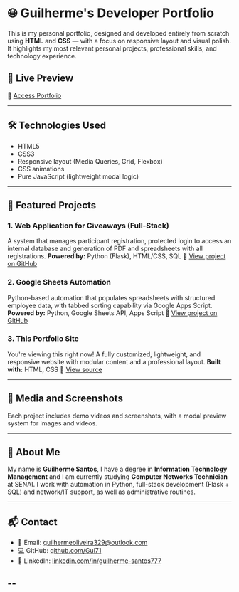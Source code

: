 # 🌐 Guilherme's Developer Portfolio

This is my personal portfolio, designed and developed entirely from scratch using **HTML** and **CSS** — with a focus on responsive layout and visual polish. It highlights my most relevant personal projects, professional skills, and technology experience.

## 🚀 Live Preview

🔗 [Access Portfolio](https://gui71.github.io/GuilhermeOliveira_portfolio/)

---

## 🛠 Technologies Used

- HTML5
- CSS3
- Responsive layout (Media Queries, Grid, Flexbox)
- CSS animations
- Pure JavaScript (lightweight modal logic)

---

## 🚀 Featured Projects

### 1. **Web Application for Giveaways (Full-Stack)**
A system that manages participant registration, protected login to access an internal database and generation of PDF and spreadsheets with all registrations. **Powered by:** Python (Flask), HTML/CSS, SQL
🔗 [View project on GitHub](https://github.com/Gui71/project-site)

### 2. **Google Sheets Automation**
Python-based automation that populates spreadsheets with structured employee data, with tabbed sorting capability via Google Apps Script.
**Powered by:** Python, Google Sheets API, Apps Script
🔗 [View project on GitHub](https://github.com/Gui71/insert-automated-data)

### 3. **This Portfolio Site**
You're viewing this right now! A fully customized, lightweight, and responsive website with modular content and a professional layout. **Built with:** HTML, CSS
🔗 [View source](https://github.com/Gui71/GuilhermeOliveira_portfolio)

---

## 📸 Media and Screenshots

Each project includes demo videos and screenshots, with a modal preview system for images and videos.

---

## 💼 About Me

My name is **Guilherme Santos**, I have a degree in **Information Technology Management** and I am currently studying **Computer Networks Technician** at SENAI. I work with automation in Python, full-stack development (Flask + SQL) and network/IT support, as well as administrative routines.

---

## 📬 Contact

- 📧 Email: [guilhermeoliveira329@outlook.com](mailto:guilhermeoliveira329@outlook.com)
- 💻 GitHub: [github.com/Gui71](https://github.com/Gui71)
- 🔗 LinkedIn: [linkedin.com/in/guilherme-santos777](https://www.linkedin.com/in/guilherme-santos777)

--
---
